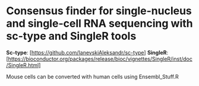 
# Consensus finder for single-nucleus and single-cell RNA sequencing with sc-type and SingleR tools

**Sc-type**: [https://github.com/IanevskiAleksandr/sc-type]
**SingleR**: [https://bioconductor.org/packages/release/bioc/vignettes/SingleR/inst/doc/SingleR.html]

Mouse cells can be converted with human cells using Ensembl_Stuff.R
